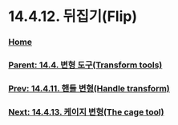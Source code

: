 # 14.4.12. 뒤집기(Flip)

### [Home](./00-home.md)
### [Parent: 14.4. 변형 도구(Transform tools)](./14-04-00-transform-tools.md)
### [Prev: 14.4.11. 핸들 변형(Handle transform)](./14-04-11-00-handle-transform.md)
### [Next: 14.4.13. 케이지 변형(The cage tool)](./14-04-13-the-cage-tool.md)
